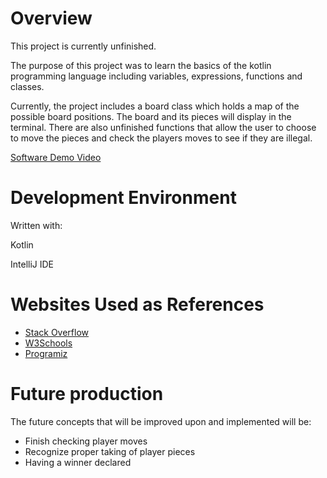 # Overview

This project is currently unfinished.

The purpose of this project was to learn the basics of the kotlin programming language including variables, expressions, functions and classes.

Currently, the project includes a board class which holds a map of the possible board positions.
The board and its pieces will display in the terminal.
There are also unfinished functions that allow the user to choose to move the pieces and check the players moves to see if they are illegal.


[Software Demo Video](https://youtu.be/R64PSv4cufs)

# Development Environment
Written with:

Kotlin

IntelliJ IDE



# Websites Used as References

* [Stack Overflow](https://stackoverflow.com/)
* [W3Schools](https://www.w3schools.com/)
* [Programiz](https://www.programiz.com/kotlin-programming)

# Future production
The future concepts that will be improved upon and implemented will be:
* Finish checking player moves
* Recognize proper taking of player pieces
* Having a winner declared